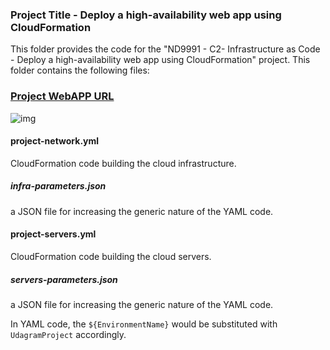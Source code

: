 ### Project Title - Deploy a high-availability web app using CloudFormation
This folder provides the code for the "ND9991 - C2- Infrastructure as Code - Deploy a high-availability web app using CloudFormation" project. This folder contains the following files:

### [Project WebAPP URL](http://udagr-webap-8mb3gasp8cra-843478404.us-east-1.elb.amazonaws.com/)

![img]((0)%20ND%20IAC%20Project%20-%20Diagram.png)

#### project-network.yml
CloudFormation code building the cloud infrastructure.

##### infra-parameters.json
a JSON file for increasing the generic nature of the YAML code. 

#### project-servers.yml
CloudFormation code building the cloud servers.

##### servers-parameters.json
a JSON file for increasing the generic nature of the YAML code. 

In YAML code, the `${EnvironmentName}` would be substituted with `UdagramProject` accordingly.
